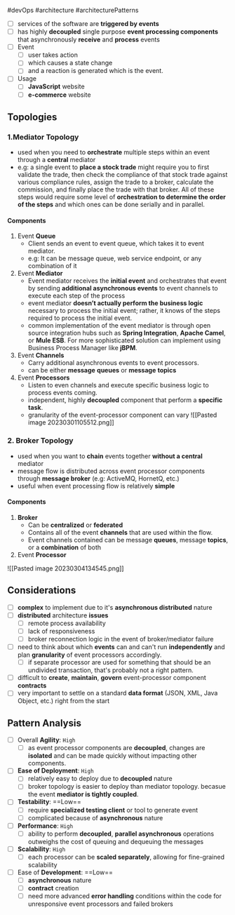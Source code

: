 #devOps #architecture #architecturePatterns 
- [ ] services of the software are **triggered by events**
- [ ] has highly **decoupled** single purpose **event processing components** that asynchronously **receive** and **process** events
- [ ] Event
	- [ ] user takes action
	- [ ] which causes a state change
	- [ ] and a reaction is generated which is the event.
- [ ] Usage
	- [ ] **JavaScript** website
	- [ ] **e-commerce** website

## Topologies

### 1.Mediator Topology
- used when you need to **orchestrate** multiple steps within an event through a **central** mediator
- e.g: a single event to **place a stock trade** might require you to first validate the trade, then check the compliance of that stock trade against various compliance rules, assign the trade to a broker, calculate the commission, and finally place the trade with that broker. All of these steps would require some level of **orchestration to determine the order of the steps** and which ones can be done serially and in parallel.

#### Components
1. Event **Queue**
    - Client sends an event to event queue, which takes it to event mediator.
    - e.g: It can be message queue, web service endpoint, or any combination of it
2. Event **Mediator**
    - Event mediator receives the **initial event** and orchestrates that event by sending **additional asynchronous events** to event channels to execute each step of the process
    - event mediator **doesn’t actually perform the business logic** necessary to process the initial event; rather, it knows of the steps required to process the initial event.
    - common implementation of the event mediator is through open source integration hubs such as **Spring Integration**, **Apache Camel**, or **Mule ESB**. For more sophisticated solution can implement using Business Process Manager like **jBPM**.
3. Event **Channels**
    - Carry additional asynchronous events to event processors.
    - can be either **message** **queues** or **message** **topics**
4. Event **Processors**
    - Listen to even channels and execute specific business logic to process events coming.
    - independent, highly **decoupled** component that perform a **specific task**.
    - granularity of the event-processor component can vary
![[Pasted image 20230301105512.png]]


### 2. Broker Topology
- used when you want to **chain** events together **without a central** mediator
- message flow is distributed across event processor components through **message broker** (e.g: ActiveMQ, HornetQ, etc.)
- useful when event processing flow is relatively **simple**

#### Components
1. **Broker**
    - Can be **centralized** or **federated**
    - Contains all of the event **channels** that are used within the flow.
    - Event channels contained can be message **queues**, message **topics**, or a **combination** of both
2. Event **Processor**

![[Pasted image 20230304134545.png]]


## Considerations

- [ ] **complex** to implement due to it's **asynchronous distributed** nature
- [ ] **distributed** architecture **issues**
    - [ ] remote process availability
    - [ ] lack of responsiveness
    - [ ] broker reconnection logic in the event of broker/mediator failure
- [ ] need to think about which **events** can and can't run **independently** and plan **granularity** of event processors accordingly.
    - [ ] if separate processor are used for something that should be an undivided transaction, that's probably not a right pattern.
- [ ] difficult to **create**, **maintain**, **govern** event-processor component **contracts**
- [ ] very important to settle on a standard **data format** (JSON, XML, Java Object, etc.) right from the start

## Pattern Analysis

- [ ] Overall **Agility**: `High`
    - [ ] as event processor components are **decoupled**, changes are **isolated** and can be made quickly without impacting other components.
- [ ] **Ease of Deployment**: `High`
    - [ ] relatively easy to deploy due to **decoupled** nature
    - [ ] broker topology is easier to deploy than mediator topology. becasue the event **mediator is tightly coupled**.
- [ ] **Testability**: ==Low==
    - [ ] require **specialized testing client** or tool to generate event
    - [ ] complicated because of **asynchronous** nature
- [ ] **Performance**: `High`
    - [ ] ability to perform **decoupled**, **parallel asynchronous** operations outweighs the cost of queuing and dequeuing the messages
- [ ] **Scalability**: `High`
    - [ ] each processor can be **scaled separately**, allowing for fine-grained scalability
- [ ] Ease of **Development**: ==Low==
    - [ ] **asynchronous** nature
    - [ ] **contract** creation
    - [ ] need more advanced **error handling** conditions within the code for unresponsive event processors and failed brokers